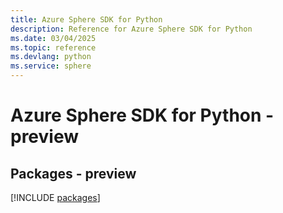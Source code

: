 ```yaml
---
title: Azure Sphere SDK for Python
description: Reference for Azure Sphere SDK for Python
ms.date: 03/04/2025
ms.topic: reference
ms.devlang: python
ms.service: sphere
---
```

# Azure Sphere SDK for Python - preview
## Packages - preview
[!INCLUDE [packages](sphere-index.md)]